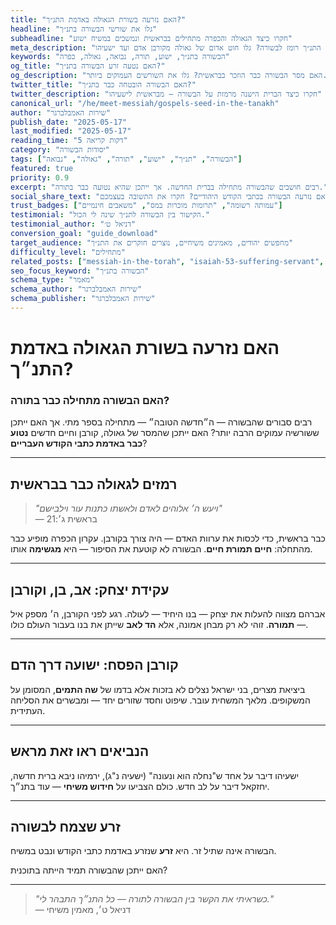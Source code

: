 ```yaml
---
title: "האם נזרעה בשורת הגאולה באדמת התנ״ך?"
headline: "גלו את שורשי הבשורה בתנ״ך"
subheadline: "חקרו כיצד הגאולה והכפרה מתחילים בבראשית ונמשכים במשיח ישוע"
meta_description: "האם התנ״ך רומז לבשורה? גלו חוט אדום של גאולה מקורבן אדם ועד ישעיהו"
keywords: "הבשורה בתנ״ך, ישוע, תורה, נבואה, גאולה, כפרה"
og_title: "האם נטעה זרע הבשורה בתנ״ך?"
og_description: "האם מסר הבשורה כבר הוזכר בבראשית? גלו את השורשים העמוקים ביותר."
twitter_title: "האם הבשורה הובטחה כבר בתנ״ך?"
twitter_description: "חקרו כיצד הברית הישנה מרמזת על הבשורה — מבראשית לישעיהו"
canonical_url: "/he/meet-messiah/gospels-seed-in-the-tanakh"
author: "שירות האמבלברגר"
publish_date: "2025-05-17"
last_modified: "2025-05-17"
reading_time: "5 דקות קריאה"
category: "יסודות הבשורה"
tags: ["הבשורה", "תנ״ך", "ישוע", "תורה", "גאולה", "נבואה"]
featured: true
priority: 0.9
excerpt: "רבים חושבים שהבשורה מתחילה בברית החדשה. אך ייתכן שהיא נטועה כבר בתורה."
social_share_text: "האם נזרעה הבשורה בכתבי הקודש היהודיים? חקרו את התשובה בעצמכם."
trust_badges: ["עמותה רשומה", "תרומות מוכרות במס", "משאבים חינמיים"]
testimonial: "הקישור בין הבשורה לתנ״ך שינה לי הכול."
testimonial_author: "דניאל ט׳"
conversion_goal: "guide_download"
target_audience: "מחפשים יהודים, מאמינים משיחיים, נוצרים חוקרים את התנ״ך"
difficulty_level: "מתחילים"
related_posts: ["messiah-in-the-torah", "isaiah-53-suffering-servant", "yeshua-in-hebrew-scriptures"]
seo_focus_keyword: "הבשורה בתנ״ך"
schema_type: "מאמר"
schema_author: "שירות האמבלברגר"
schema_publisher: "שירות האמבלברגר"
---
```


# האם נזרעה בשורת הגאולה באדמת התנ״ך?

### האם הבשורה מתחילה כבר בתורה?

רבים סבורים שהבשורה — ה״חדשה הטובה״ — מתחילה בספר מתי. אך האם ייתכן ששורשיה עמוקים הרבה יותר? האם ייתכן שהמסר של גאולה, קורבן וחיים חדשים **נטוע כבר באדמת כתבי הקודש העבריים**?

---

## רמזים לגאולה כבר בבראשית

> _"ויעש ה׳ אלוהים לאדם ולאשתו כתנות עור וילבישם"_  
> — בראשית ג׳:21

כבר בראשית, כדי לכסות את ערוות האדם — היה צורך בקורבן. עקרון הכפרה מופיע כבר מהתחלה: **חיים תמורת חיים**. הבשורה לא קוטעת את הסיפור — היא **מגשימה** אותו.

---

## עקידת יצחק: אב, בן, וקורבן

אברהם מצווה להעלות את יצחק — בנו היחיד — לעולה. רגע לפני הקורבן, ה׳ מספק איל — **תמורה**. זוהי לא רק מבחן אמונה, אלא **הד לאב** שייתן את בנו בעבור העולם כולו.

---

## קורבן הפסח: ישועה דרך הדם

ביציאת מצרים, בני ישראל נצלים לא בזכות אלא בדמו של **שה התמים**, המסומן על המשקופים. מלאך המשחית עובר. שיפוט וחסד שזורים יחד — ומבשרים את הסליחה העתידית.

---

## הנביאים ראו זאת מראש

ישעיהו דיבר על אחד ש"נחלה הוא ונעונה" (ישעיה נ"ג), ירמיהו ניבא ברית חדשה, יחזקאל דיבר על לב חדש. כולם הצביעו על **חידוש משיחי** — עוד בתנ״ך.

---

## זרע שצמח לבשורה

הבשורה אינה שתיל זר. היא **זרע** שנזרע באדמת כתבי הקודש ונבט במשיח.

האם ייתכן שהבשורה תמיד הייתה בתוכנית?

---

> _"כשראיתי את הקשר בין הבשורה לתורה — כל התנ״ך התבהר לי."_  
> — דניאל ט׳, מאמין משיחי
